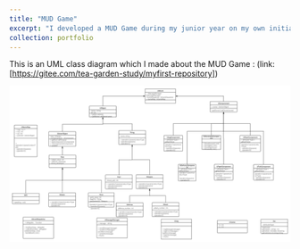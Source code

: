 ```yaml
---
title: "MUD Game"
excerpt: "I developed a MUD Game during my junior year on my own initiative out of personal interest with my fellows. "
collection: portfolio
---
```


This is an UML class diagram which I made about the MUD Game : 
(link: [https://gitee.com/tea-garden-study/myfirst-repository])

<div style="text-align: center;">
  <img src="images/UML类图.png" alt="Image Description" />
</div>
